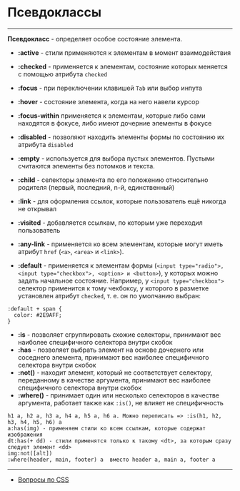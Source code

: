# Псевдоклассы

---

**Псевдокласс** - определяет особое состояние элемента.

- **:active** - стили применяются к элементам в момент взаимодействия
- **:checked** - применяется к элементам, состояние которых меняется с помощью атрибута `checked`
- **:focus** - при переключении клавишей `Tab` или выбор инпута
- **:hover** - состояние элемента, когда на него навели курсор

- **:focus-within** применяется к элементам, которые либо сами находятся в фокусе, либо имеют дочерние элементы в фокусе
- **:disabled** - позволяют находить элементы формы по состоянию их атрибута `disabled`
- **:empty** - используется для выбора пустых элементов. Пустыми считаются элементы без потомков и текста.
- **:child** - cелекторы элемента по его положению относительно родителя (первый, последний, n-й, единственный)

- **:link** - для оформления ссылок, которые пользователь ещё никогда не открывал
- **:visited** - добавляется ссылкам, по которым уже переходил пользователь
- **:any-link** - применяется ко всем элементам, которые могут иметь атрибут `href` (`<a>`, `<area>` и `<link>`).

- **:default** - применяется к элементам формы (`<input type="radio">, <input type="checkbox">, <option> и <button>`), у которых можно задать начальное состояние. Например, у `<input type="checkbox">` селектор применится к тому чекбоксу, у которого в разметке установлен атрибут `checked`, т. е. он по умолчанию выбран:

```
:default + span {
  color: #2E9AFF;
}
```

- **:is** - позволяет сгруппировать схожие селекторы, принимают вес наиболее специфичного селектора внутри скобок
- **:has** - позволяет выбрать элемент на основе дочернего или соседнего элемента, принимают вес наиболее специфичного селектора внутри скобок
- **:not()** - находит элемент, который не соответствует селектору, переданному в качестве аргумента, принимают вес наиболее специфичного селектора внутри скобок
- **:where()** - принимает один или несколько селекторов в качестве аргумента, работает также как `:is()`, не влияет не специфичность

```
h1 a, h2 a, h3 a, h4 a, h5 a, h6 a. Mожно переписать => :is(h1, h2, h3, h4, h5, h6) a
a:has(img) - применяем стили ко всем ссылкам, которые содержат изображения
dt:has(+ dd) - стили применятся только к такому <dt>, за которым сразу следует элемент <dd>
img:not([alt])
:where(header, main, footer) a  вместо header a, main a, footer a
```

---

- [Вопросы по CSS](./CSS.md)

